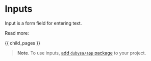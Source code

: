 # Inputs #

Input is a form field for entering text.

Read more:

{{ child_pages }}

> **Note**. To use inputs, [add `dubysa/app` package](#) to your project.